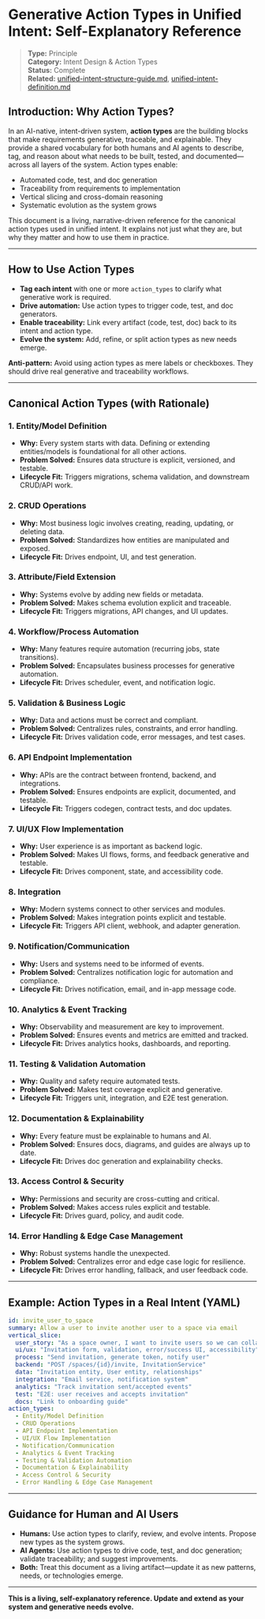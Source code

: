 # Generative Action Types in Unified Intent: Self-Explanatory Reference

> **Type:** Principle  
> **Category:** Intent Design & Action Types  
> **Status:** Complete  
> **Related:** [unified-intent-structure-guide.md](./unified-intent-structure-guide.md), [unified-intent-definition.md](./unified-intent-definition.md)

## Introduction: Why Action Types?

In an AI-native, intent-driven system, **action types** are the building blocks that make requirements generative, traceable, and explainable. They provide a shared vocabulary for both humans and AI agents to describe, tag, and reason about what needs to be built, tested, and documented—across all layers of the system. Action types enable:
- Automated code, test, and doc generation
- Traceability from requirements to implementation
- Vertical slicing and cross-domain reasoning
- Systematic evolution as the system grows

This document is a living, narrative-driven reference for the canonical action types used in unified intent. It explains not just what they are, but why they matter and how to use them in practice.

---

## How to Use Action Types
- **Tag each intent** with one or more `action_types` to clarify what generative work is required.
- **Drive automation:** Use action types to trigger code, test, and doc generators.
- **Enable traceability:** Link every artifact (code, test, doc) back to its intent and action type.
- **Evolve the system:** Add, refine, or split action types as new needs emerge.

**Anti-pattern:** Avoid using action types as mere labels or checkboxes. They should drive real generative and traceability workflows.

---

## Canonical Action Types (with Rationale)

### 1. Entity/Model Definition
- **Why:** Every system starts with data. Defining or extending entities/models is foundational for all other actions.
- **Problem Solved:** Ensures data structure is explicit, versioned, and testable.
- **Lifecycle Fit:** Triggers migrations, schema validation, and downstream CRUD/API work.

### 2. CRUD Operations
- **Why:** Most business logic involves creating, reading, updating, or deleting data.
- **Problem Solved:** Standardizes how entities are manipulated and exposed.
- **Lifecycle Fit:** Drives endpoint, UI, and test generation.

### 3. Attribute/Field Extension
- **Why:** Systems evolve by adding new fields or metadata.
- **Problem Solved:** Makes schema evolution explicit and traceable.
- **Lifecycle Fit:** Triggers migrations, API changes, and UI updates.

### 4. Workflow/Process Automation
- **Why:** Many features require automation (recurring jobs, state transitions).
- **Problem Solved:** Encapsulates business processes for generative automation.
- **Lifecycle Fit:** Drives scheduler, event, and notification logic.

### 5. Validation & Business Logic
- **Why:** Data and actions must be correct and compliant.
- **Problem Solved:** Centralizes rules, constraints, and error handling.
- **Lifecycle Fit:** Drives validation code, error messages, and test cases.

### 6. API Endpoint Implementation
- **Why:** APIs are the contract between frontend, backend, and integrations.
- **Problem Solved:** Ensures endpoints are explicit, documented, and testable.
- **Lifecycle Fit:** Triggers codegen, contract tests, and doc updates.

### 7. UI/UX Flow Implementation
- **Why:** User experience is as important as backend logic.
- **Problem Solved:** Makes UI flows, forms, and feedback generative and testable.
- **Lifecycle Fit:** Drives component, state, and accessibility code.

### 8. Integration
- **Why:** Modern systems connect to other services and modules.
- **Problem Solved:** Makes integration points explicit and testable.
- **Lifecycle Fit:** Triggers API client, webhook, and adapter generation.

### 9. Notification/Communication
- **Why:** Users and systems need to be informed of events.
- **Problem Solved:** Centralizes notification logic for automation and compliance.
- **Lifecycle Fit:** Drives notification, email, and in-app message code.

### 10. Analytics & Event Tracking
- **Why:** Observability and measurement are key to improvement.
- **Problem Solved:** Ensures events and metrics are emitted and tracked.
- **Lifecycle Fit:** Drives analytics hooks, dashboards, and reporting.

### 11. Testing & Validation Automation
- **Why:** Quality and safety require automated tests.
- **Problem Solved:** Makes test coverage explicit and generative.
- **Lifecycle Fit:** Triggers unit, integration, and E2E test generation.

### 12. Documentation & Explainability
- **Why:** Every feature must be explainable to humans and AI.
- **Problem Solved:** Ensures docs, diagrams, and guides are always up to date.
- **Lifecycle Fit:** Drives doc generation and explainability checks.

### 13. Access Control & Security
- **Why:** Permissions and security are cross-cutting and critical.
- **Problem Solved:** Makes access rules explicit and testable.
- **Lifecycle Fit:** Drives guard, policy, and audit code.

### 14. Error Handling & Edge Case Management
- **Why:** Robust systems handle the unexpected.
- **Problem Solved:** Centralizes error and edge case logic for resilience.
- **Lifecycle Fit:** Drives error handling, fallback, and user feedback code.

---

## Example: Action Types in a Real Intent (YAML)

```yaml
id: invite_user_to_space
summary: Allow a user to invite another user to a space via email
vertical_slice:
  user_story: "As a space owner, I want to invite users so we can collaborate."
  ui/ux: "Invitation form, validation, error/success UI, accessibility"
  process: "Send invitation, generate token, notify user"
  backend: "POST /spaces/{id}/invite, InvitationService"
  data: "Invitation entity, User entity, relationships"
  integration: "Email service, notification system"
  analytics: "Track invitation sent/accepted events"
  test: "E2E: user receives and accepts invitation"
  docs: "Link to onboarding guide"
action_types:
  - Entity/Model Definition
  - CRUD Operations
  - API Endpoint Implementation
  - UI/UX Flow Implementation
  - Notification/Communication
  - Analytics & Event Tracking
  - Testing & Validation Automation
  - Documentation & Explainability
  - Access Control & Security
  - Error Handling & Edge Case Management
```

---

## Guidance for Human and AI Users
- **Humans:** Use action types to clarify, review, and evolve intents. Propose new types as the system grows.
- **AI Agents:** Use action types to drive code, test, and doc generation; validate traceability; and suggest improvements.
- **Both:** Treat this document as a living artifact—update it as new patterns, needs, or technologies emerge.

---

**This is a living, self-explanatory reference. Update and extend as your system and generative needs evolve.** 